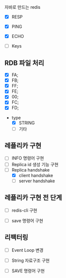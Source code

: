 자바로 만드는 redis


- [x] RESP 
- [x] PING
- [x] ECHO

- [ ] Keys 


## RDB 파일 처리


- [x] FA;
- [x] FB;
- [x] FF;
- [x] FE;
- [x] 00;
- [x] FC;
- [x] FD;

- type
    - [x] STRING
    - [ ] 기타 

## 레플리카 구현 
- [ ] INFO 명령어 구현
- [ ] Replica id 생성 기능 구현
- [ ] Replica handshake
    - [x] client handshake
    - [ ] server handshake

## 레플리카 구현 전 단계

- [ ] redis-cli 구현
- [ ] save 명령어 구현



## 리팩터링
- [ ] Event Loop 변경
- [ ] String 자료구조 구현
- [ ] SAVE 명령어 구현


